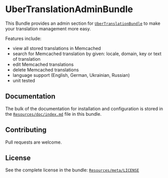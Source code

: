 UberTranslationAdminBundle
=====================

This Bundle provides an admin section for [`UberTranslationBundle`](https://github.com/Sleepness/UberTranslationBundle) to make your translation management more easy.

Features include:

- view all stored translations in Memcached
- search for Memcached translation by given: locale, domain, key or text of translation
- edit Memcached translations
- delete Memcached translations
- language support (English, German, Ukrainian, Russian)
- unit tested

Documentation
-------------

The bulk of the documentation for installation and configuration is stored in the [`Resources/doc/index.md`](https://github.com/Sleepness/UberTranslationAdminBundle/blob/develop/Resources/doc/index.md) file in this bundle.

Contributing
------------

Pull requests are welcome.

License
-------

See the complete license in the bundle: [`Resources/meta/LICENSE`](https://github.com/Sleepness/UberTranslationAdminBundle/blob/develop/Resources/meta/LICENSE)
